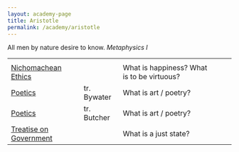 ```yaml
---
layout: academy-page
title: Aristotle
permalink: /academy/aristotle
---
```


<p class="message">All men by nature desire to know. <i>Metaphysics I</i></p>

<table>
  <tbody>
    <tr><th colspan="4"></th></tr>
    <tr>
      <td><a href="{{ site.baseurl }}/academy/aristotle/nico-ethics">Nichomachean Ethics</a></td>
      <td></td>
      <td>What is happiness? What is to be virtuous?</td>
      <td></td>
      <td></td>
    </tr>
    <tr>
      <td><a href="{{ site.baseurl }}/academy/aristotle/poetics-bywater">Poetics</a></td>
      <td>tr. Bywater</td>
      <td>What is art / poetry?</td>
      <td></td>
      <td></td>
    </tr>
    <tr>
      <td><a href="{{ site.baseurl }}/academy/aristotle/poetics-butcher">Poetics</a></td>
      <td>tr. Butcher</td>
      <td>What is art / poetry?</td>
      <td></td>
      <td></td>
    </tr>
    <tr>
      <td><a href="{{ site.baseurl }}/academy/aristotle/treatise-on-government">Treatise on Government</a></td>
      <td></td>
      <td>What is a just state?</td>
      <td></td>
      <td></td>
    </tr>
    <!-- <tr>
      <td><a href="{{ site.baseurl}}/aristotle/athenian-constitution">Athenian Constitution</a></td>
      <td>tr. Sir Frederic G. Kenyon [CA]</td>
      <td></td>
      <td></td>
      <td></td>
      <td></td>
    </tr>
    <tr>
      <td><a href="{{ site.baseurl}}/aristotle/categories">Categories</a></td>
      <td>tr. E. M. Edghill [CA]</td>
      <td></td>
      <td></td>
      <td></td>
      <td></td>
    </tr>
    <tr>
      <td><a href="{{ site.baseurl}}/aristotle/dreams">On Dreams</a></td>
      <td>tr. J. I. Beare [CA]</td>
      <td></td>
      <td></td>
      <td></td>
      <td></td>
    </tr>
    <tr>
      <td><a href="{{ site.baseurl}}/aristotle/gait-of-animals">On the Gait of Animals</a></td>
      <td>tr. A. S. L. Farquharson [CA]</td>
      <td></td>
      <td></td>
      <td></td>
      <td></td>
    </tr>
    <tr>
      <td><a href="{{ site.baseurl}}/aristotle/generation-and-corruption">On Generation and Corruption</a></td>
      <td>H. H. Joachim [CA]</td>
      <td></td>
      <td></td>
      <td></td>
      <td></td>
    </tr>
    <tr>
      <td><a href="{{ site.baseurl}}/aristotle/heavens">On the Heavens</a></td>
      <td>J. L. Stocks [CA]</td>
      <td></td>
      <td></td>
      <td></td>
      <td></td>
    </tr>
    <tr>
      <td><a href="{{ site.baseurl}}/aristotle/history-of-animals">The History of Animals</a></td>
      <td>D'Arcy Wentworth Thompson [CA]</td>
      <td></td>
      <td></td>
      <td></td>
      <td></td>
    </tr>
    <tr>
      <td><a href="{{ site.baseurl}}/aristotle/interpretation">On Interpretation</a></td>
      <td>E. M. Edghill [CA]</td>
      <td></td>
      <td></td>
      <td></td>
      <td></td>
    </tr>
    <tr>
      <td><a href="{{ site.baseurl}}/aristotle/longevity-and-shortness-of-life">On Longevity and Shortness of Life</a></td>
      <td>G. R. T. Ross [CA]</td>
      <td></td>
      <td></td>
      <td></td>
      <td></td>
    </tr>
    <tr>
      <td><a href="{{ site.baseurl}}/aristotle/memory">On Memory and Reminiscence</a></td>
      <td>J. I. Beare [CA]</td>
      <td></td>
      <td></td>
      <td></td>
      <td></td>
    </tr>
    <tr>
      <td><a href="{{ site.baseurl}}/aristotle/metaphysics">Metaphysics</a></td>
      <td>W. D. Ross [CA]</td>
      <td></td>
      <td></td>
      <td></td>
      <td></td>
    </tr>
    <tr>
      <td><a href="{{ site.baseurl}}/aristotle/meteorology">Meteorology</a></td>
      <td>E. W. Webster [CA]</td>
      <td></td>
      <td></td>
      <td></td>
      <td></td>
    </tr>
    <tr>
      <td><a href="{{ site.baseurl}}/aristotle/motion-of-animals">On the Motion of Animals</a></td>
      <td>A. S. L. Farquharson [CA]</td>
      <td></td>
      <td></td>
      <td></td>
      <td></td>
    </tr>
    <tr>
      <td><a href="{{ site.baseurl}}/aristotle/nicomachean-ethics">Nicomachean Ethics</a></td>
      <td>W. D. Ross [CA]</td>
      <td></td>
      <td></td>
      <td></td>
      <td></td>
    </tr>
    <tr>
      <td><a href="{{ site.baseurl}}/aristotle/parts-of-animals">On the Parts of Animals</a></td>
      <td>William Ogle [CA]</td>
      <td></td>
      <td></td>
      <td></td>
      <td></td>
    </tr>
    <tr>
      <td><a href="{{ site.baseurl}}/aristotle/physics">Physics</a></td>
      <td>R. P. Hardie and R. K. Gaye [CA]</td>
      <td></td>
      <td></td>
      <td></td>
      <td></td>
    </tr>
    <tr>
      <td><a href="{{ site.baseurl}}/aristotle/poetics-butcher">Poetics</a></td>
      <td>S. H. Butcher [CA]</td>
      <td></td>
      <td></td>
      <td></td>
      <td></td>
    </tr>
    <tr>
      <td><a href="{{ site.baseurl}}/aristotle/politics">Politics</a></td>
      <td>Benjamin Jowett [CA]</td>
      <td></td>
      <td></td>
      <td></td>
      <td></td>
    </tr>
    <tr>
      <td><a href="{{ site.baseurl}}/aristotle/posterior-analytics">Posterior Analytics</a></td>
      <td>G. R. G. Mure [CA]</td>
      <td></td>
      <td></td>
      <td></td>
      <td></td>
    </tr>
    <tr>
      <td><a href="{{ site.baseurl}}/aristotle/prior-analytics">Prior Analytics</a></td>
      <td>A. J. Jenkinson [CA]</td>
      <td></td>
      <td></td>
      <td></td>
      <td></td>
    </tr>
    <tr>
      <td><a href="{{ site.baseurl}}/aristotle/prophesying-by-dreams">On Prophesying by Dreams</a></td>
      <td>J. I. Beare [CA]</td>
      <td></td>
      <td></td>
      <td></td>
      <td></td>
    </tr>
    <tr>
      <td><a href="{{ site.baseurl}}/aristotle/rhetoric">Rhetoric</a></td>
      <td>W. Rhys Roberts [CA]</td>
      <td></td>
      <td></td>
      <td></td>
      <td></td>
    </tr>
    <tr>
      <td><a href="{{ site.baseurl}}/aristotle/sense-and-the-sensible">On Sense and the Sensible</a></td>
      <td>J. I. Beare [CA]</td>
      <td></td>
      <td></td>
      <td></td>
      <td></td>
    </tr>
    <tr>
      <td><a href="{{ site.baseurl}}/aristotle/sleep-and-sleeplessness">On Sleep and Sleeplessness</a></td>
      <td>J. I. Beare [CA]</td>
      <td></td>
      <td></td>
      <td></td>
      <td></td>
    </tr>
    <tr>
      <td><a href="{{ site.baseurl}}/aristotle/sophistical-refutations">On Sophistical Refutations</a></td>
      <td>W. A. Pickard-Cambridge [CA]</td>
      <td></td>
      <td></td>
      <td></td>
      <td></td>
    </tr>
    <tr>
      <td><a href="{{ site.baseurl}}/aristotle/soul">On the Soul</a></td>
      <td>J. A. Smith [CA]</td>
      <td></td>
      <td></td>
      <td></td>
      <td></td>
    </tr>
    <tr>
      <td><a href="{{ site.baseurl}}/aristotle/topics">Topics</a></td>
      <td>W. A. Pickard-Cambridge [CA]</td>
      <td></td>
      <td></td>
      <td></td>
      <td></td>
    </tr>
    <tr>
      <td><a href="{{ site.baseurl}}/aristotle/virtues-and-vices">Virtues and Vices</a></td>
      <td>H. Rackham [CA]</td>
      <td></td>
      <td></td>
      <td></td>
      <td></td>
    </tr>
    <tr>
      <td><a href="{{ site.baseurl}}/aristotle/youth-oldage-life-death-breathing">On Youth and Old Age, On Life and Death, On Breathing</a></td>
      <td>G. R. T. Ross [CA]</td>
      <td></td>
      <td></td>
      <td></td>
      <td></td>
    </tr> -->
  </tbody>
</table>

